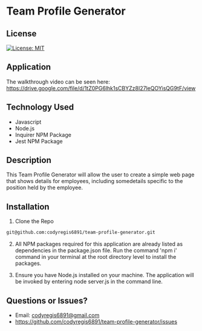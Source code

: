 # Team Profile Generator


## License

[![License: MIT](https://img.shields.io/badge/License-MIT-yellow.svg)](https://opensource.org/licenses/MIT)


## Application

The walkthrough video can be seen here:
https://drive.google.com/file/d/1tZ0PG6lhk1sCBYZz8I27leQOYisQG9tF/view

## Technology Used

* Javascript
* Node.js
* Inquirer NPM Package
* Jest NPM Package


## Description

This Team Profile Generator will allow the user to create a simple web page that shows details for employees, including somedetails specific to the position held by the employee.

## Installation

1. Clone the Repo
  ```sh
  git@github.com:codyregis6891/team-profile-generator.git
  ```
2. All NPM packages required for this application are already listed as dependencies in the package.json file. Run the command 'npm i' command in your terminal at the root    directory level to install the packages.

3. Ensure you have Node.js installed on your machine. The application will be invoked by entering node server.js in the command line.


## Questions or Issues?

* Email: codyregis6891@gmail.com
* https://github.com/codyregis6891/team-profile-generator/issues
